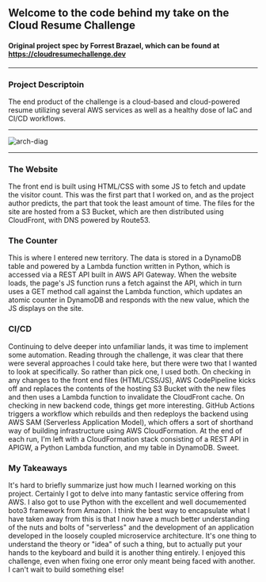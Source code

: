 ## Welcome to the code behind my take on the Cloud Resume Challenge
#### Original project spec by Forrest Brazael, which can be found at https://cloudresumechallenge.dev

***
### Project Descriptoin
The end product of the challenge is a cloud-based and cloud-powered resume utilizing several AWS services as well as a healthy dose of IaC and CI/CD workflows. 

***
![arch-diag](https://user-images.githubusercontent.com/45023799/171901916-c5f378ed-2dd1-4d6b-b976-c0d0a9c615d8.png)
***
### The Website
The front end is built using HTML/CSS with some JS to fetch and update the visitor count. This was the first part that I worked on, and as the project author predicts, the part that took the least amount of time. The files for the site are hosted from a S3 Bucket, which are then distributed using CloudFront, with DNS powered by Route53. 
### The Counter
This is where I entered new territory. The data is stored in a DynamoDB table and powered by a Lambda function written in Python, which is accessed via a REST API built in AWS API Gateway. When the website loads, the page's JS function runs a fetch against the API, which in turn uses a GET method call against the Lambda function, which updates an atomic counter in DynamoDB and responds with the new value, which the JS displays on the site. 
### CI/CD
Continuing to delve deeper into unfamiliar lands, it was time to implement some automation. Reading through the challenge, it was clear that there were several approaches I could take here, but there were two that I wanted to look at specifically. So rather than pick one, I used both. On checking in any changes to the front end files (HTML/CSS/JS), AWS CodePipeline kicks off and replaces the contents of the hosting S3 Bucket with the new files and then uses a Lambda function to invalidate the CloudFront cache. On checking in new backend code, things get more interesting. GitHub Actions triggers a workflow which rebuilds and then redeploys the backend using AWS SAM (Serverless Application Model), which offers a sort of shorthand way of building infrastructure using AWS CloudFormation. At the end of each run, I'm left with a CloudFormation stack consisting of a REST API in APIGW, a Python Lambda function, and my table in DynamoDB. Sweet.
### My Takeaways
It's hard to briefly summarize just how much I learned working on this project. Certainly I got to delve into many fantastic service offering from AWS. I also got to use Python with the excellent and well documemented boto3 framework from Amazon. I think the best way to encapsulate what I have taken away from this is that I now have a much better understanding of the nuts and bolts of "serverless" and the development of an application developed in the loosely coupled microservice architecture. It's one thing to understand the theory or "idea" of such a thing, but to actually put your hands to the keyboard and build it is another thing entirely. I enjoyed this challenge, even when fixing one error only meant being faced with another. I can't wait to build something else!
